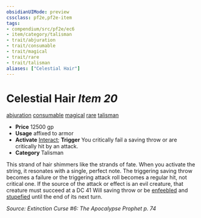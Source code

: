 ```yaml
---
obsidianUIMode: preview
cssclass: pf2e,pf2e-item
tags:
- compendium/src/pf2e/ec6
- item/category/talisman
- trait/abjuration
- trait/consumable
- trait/magical
- trait/rare
- trait/talisman
aliases: ["Celestial Hair"]
---
```

# Celestial Hair *Item 20*  
[abjuration](../../../Rules/traits/abjuration.md)  [consumable](../../../Rules/traits/consumable.md)  [magical](../../../Rules/traits/magical.md)  [rare](../../../Rules/traits/rare.md)  [talisman](../../../Rules/traits/talisman.md)  

- **Price** 12500 gp
- **Usage** affixed to armor
- **Activate** [Interact](../../../Rules/actions/interact.md); **Trigger** You critically fail a saving throw or are critically hit by an attack.
- **Category** Talisman

This strand of hair shimmers like the strands of fate. When you activate the string, it resonates with a single, perfect note. The triggering saving throw becomes a failure or the triggering attack roll becomes a regular hit, not critical one. If the source of the attack or effect is an evil creature, that creature must succeed at a DC 41 Will saving throw or be [enfeebled](../../../Rules/conditions.md#Enfeebled) and [stupefied](../../../Rules/conditions.md#Stupefied) until the end of its next turn.

*Source: Extinction Curse #6: The Apocalypse Prophet p. 74*